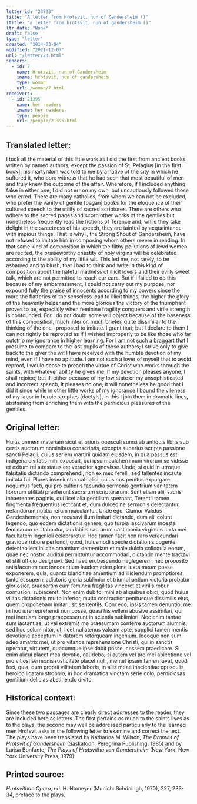 ```yaml
---
letter_id: "23733"
title: "A letter from Hrotsvit, nun of Gandersheim ()"
ititle: "a letter from hrotsvit, nun of gandersheim ()"
ltr_date: "None"
draft: false
type: "letter"
created: "2014-03-04"
modified: "2021-12-07"
url: "/letter/23.html"
senders:
  - id: 7
    name: Hrotsvit, nun of Gandersheim
    iname: hrotsvit, nun of gandersheim
    type: woman
    url: /woman/7.html
receivers:
  - id: 21395
    name: her readers
    iname: her readers
    type: people
    url: /people/21395.html
---
```

<h2> Translated letter:</h2>I took all the material of this little work as I did the first from ancient books written by named authors, except the passion of St. Pelagius [in the first book]; his martyrdom was told to me by a native of the city in which he suffered it, who bore witness that he had seen that most beautiful of men and truly knew the outcome of the affair.  Wherefore, if I included anything false in either one, I did not err on my own, but uncautiously followed those who erred.
There are many catholics, from whom we can not be excluded, who prefer the vanity of gentile [pagan] books for the eloquence of their cultured speech to the utility of sacred scriptures.  There are others who adhere to the sacred pages and scorn other works of the gentiles but nonetheless frequently read the fictions of Terence and, while they take delight in the sweetness of his speech, they are tainted by acquaintance with impious things.  That is why I, the Strong Shout of Gandersheim, have not refused to imitate him in composing whom others revere in reading.
In that same kind of composition in which the filthy pollutions of lewd women are recited, the praiseworthy chastity of holy virgins will be celebrated according to the ability of my little wit.  This led me, not rarely, to be ashamed and to blush, that I had to think and write in this kind of composition about the hateful madness of illicit lovers and their evilly sweet talk, which are not permitted to reach our ears.  But if I failed to do this because of my embarrassment, I could not carry out my purpose, nor expound fully the praise of innocents according to my powers since the more the flatteries of the senseless lead to illicit things, the higher the glory of the heavenly helper and the more glorious the victory of the triumphant proves to be, especially when feminine fragility conquers and virile strength is confounded.
For I do not doubt some will object because of the baseness of this composition, much inferior, much briefer, quite dissimilar to the thinking of the one I proposed to imitate.  I grant that; but I declare to them I can not rightly be reproved as if I wished improperly to be like those who far outstrip my ignorance in higher learning.  For I am not such a braggart that I presume to compare to the last pupils of those authors; I strive only to give back to the giver the wit I have received with the humble devotion of my mind, even if I have no aptitude.  I am not such a lover of myself that to avoid reproof, I would cease to preach the virtue of Christ who works through the saints, with whatever ability he gives me.  If my devotion pleases anyone, I shall rejoice; but if, either because of my low state or my unsophisticated and incorrect speech, it pleases no one, it will nonetheless be good that I did it since while in other little works of my ignorance I bound the vileness of my labor in heroic strophes [dactyls], in this I join them in dramatic lines, abstaining from enriching them with the pernicious pleasures of the gentiles.
<h2 class="mt-4"> Original letter:</h2>Huius omnem materiam sicut et prioris opusculi sumsi ab antiquis libris sub certis auctorum nominibus conscriptis, excepta superius scripta passione sancti Pelagii; cuius seriem martirii quidam eiusdem, in qua passus est, indigena civitatis mihi exposuit, qui ipsum pulcherrimum virorum se vidisse et exitum rei attestatus est veraciter agnovisse. Unde, si quid in utroque falsitatis dictando comprehendi, non ex meo fefelli, sed fallentes incaute imitata fui.
Plures inveniuntur catholici, cuius nos penitus expurgare nequimus facti,  qui pro cultioris facundia sermonis gentilium vanitatem librorum utilitati praeferunt sacrarum scripturarum.  Sunt etiam alii, sacris  inhaerentes paginis,  qui licet alia gentilium spernant,  Terentii tamen fingmenta frequentius lectitant et, dum dulcedine sermonis delectantur,  nefandarum notitia rerum maculantur.  Unde ego, Clamor Validus Gandeshemensis, non recusavi illum imitari dictando,  dum alii colunt legendo, quo eodem dictationis genere, quo turpia lascivarum incesta feminarum recitabantur,  laudabilis sacrarum castimonia virginum  iuxta mei facultatem ingenioli celebraretur. Hoc tamen facit non raro verecundari  gravique rubore perfundi, quod, huiusmodi specie dictationis cogente  detestabilem inlicite amantium dementiam et male dulcia colloquia eorum, quae nec nostro auditui  permittuntur accommodari, dictando mente tractavi et stili officio designavi. Sed  haec erubescendo neglegerem,  nec proposito satisfacerem  nec innocentium laudem adeo plene iuxta meum posse exponerem,  quia, quanto blanditiae amentium ad illiciendum promptiores, tanto et superni adiutoris gloria sublimior et triumphantium victoria probatur gloriosior, praesertim cum feminea fragilitas vinceret et virilis robur confusioni subiaceret. Non enim dubito, mihi ab aliquibus obici, quod huius vilitas dictationis multo inferior, multo contractior penitusque dissimilis eius, quem proponebam imitari, sit sententiis. 
Concedo;  ipsis tamen denuntio,  me in hoc iure reprehendi non posse, quasi his vellem abusive assimilari, qui mei inertiam  longe praecesserunt in scientia sublimiori.  Nec enim tantae sum iactantiae, ut vel extremis me praesumam conferre auctorum alumnis; sed hoc solum nitor, ut, licet nullatenus valeam apte, supplici tamen mentis devotione acceptum in datorem retorqueam ingenium. Ideoque non sum adeo amatrix mei, ut pro vitanda reprehensione Christi, qui in sanctis operatur, virtutem, quocumque ipse dabit posse,  cessem praedicare.  Si enim alicui placet mea devotio, gaudebo; si autem vel pro mei abiectione vel pro vitiosi sermonis rusticitate placet nulli, memet ipsam tamen iuvat, quod feci, quia, dum proprii vilitatem laboris,  in aliis meae inscientiae opusculis heroico ligatam strophio, in hoc dramatica vinctam serie colo, perniciosas gentilium delicias abstinendo divito.
<h2 class="mt-4"> Historical context:</h2><p>Since these two passages are clearly direct addresses to the reader, they are included here as letters. The first pertains as much to the saints lives as to the plays, the second may well be addressed particularly to the learned men Hrotsvit asks in the following letter to examine and correct the text. The plays have been translated by Katharina M. Wilson, <em>The Dramas of Hrotsvit of Gandersheim</em> (Saskatoon: Peregrina Publishing, 1985) and by Larisa Bonfante, <em>The Plays of Hrotsvitha von Gandersheim</em> (New York: New York University Press, 1979).</p><h2 class="mt-4"> Printed source:</h2><p><em>Hrotsvithae Opera,</em> ed. H. Homeyer (Munich: Schöningh, 1970), 227, 233-34, preface to the plays.</p>